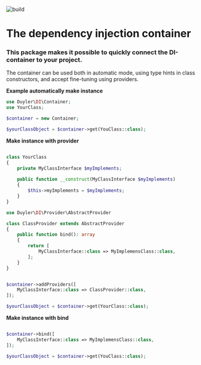 ![build](https://github.com/duyler/di/workflows/build/badge.svg)
# The dependency injection container

### This package makes it possible to quickly connect the DI-container to your project.

The container can be used both in automatic mode, using type hints in class constructors, and accept fine-tuning using providers.


**Example automatically make instance**

```php
use Duyler\DI\Container;
use YourClass;

$container = new Container;

$yourClassObject = $container->get(YouClass::class);

```

**Make instance with provider**

```php

class YourClass
{
    private MyClassInterface $myImplements;
    
    public function __construct(MyClassInterface $myImplements)
    {
        $this->myImplements = $myImplements;
    }
}

```

```php
use Duyler\DI\Provider\AbstractProvider

class ClassProvider extends AbstractProvider
{
    public function bind(): array
    {
        return [
            MyClassInterface::class => MyImplemensClass::class,
        ];
    }
}

```

```php

$container->addProviders([
    MyClassInterface::class => ClassProvider::class,
]);

$yourClassObject = $container->get(YourClass::class);

```

**Make instance with bind**

```php

$container->bind([
    MyClassInterface::class => MyImplemensClass::class,
]);

$yourClassObject = $container->get(YouClass::class);

```
